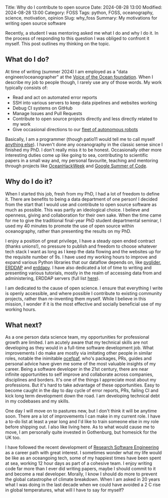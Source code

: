 Title: Why do I contribute to open source
Date: 2024-08-28 13:00
Modified: 2024-08-28 13:00
Category: FOSS
Tags:  python, FOSS, oceanography, science, motivation, opinion
Slug: why_foss
Summary: My motivations for writing open source software

Recently, a student I was mentoring asked me what I do and why I do it. In the process of responding to this question I was obliged to confront it myself. This post outlines my thinking on the topic.


## What do I do?

At time of writing (summer 2024) I am employed as a "data engineer/oceanographer" at the [Voice of the Ocean foundation](https://voiceoftheocean.org/). When I describe my job to people though, I rarely use any of those words. My work typically consists of:

- Read and act on automated error reports
- SSH into various servers to keep data pipelines and websites working
- Debug CI systems on GitHub
- Manage Issues and Pull Requests
- Contribute to open source projects directly and less directly related to my work
- Give occasional directions to our [fleet of autonomous robots](https://observations.voiceoftheocean.org/)

Basically, I am a programmer (though patio11 would tell me to call myself [anything else](https://www.kalzumeus.com/2011/10/28/dont-call-yourself-a-programmer/)).  I haven't done any oceanography in the classic sense since I finished my PhD. I don't really miss it to be honest. Occasionally other more interesting duties come up like going to sea, contributing to scientific papers in a small way and, my personal favourite, teaching and mentoring through projects like [OceanHackWeek](https://github.com/oceanhackweek/) and [Google Summer of Code](https://summerofcode.withgoogle.com/).


## Why do I do it?

When I started this job, fresh from my PhD, I had a lot of freedom to define it. There are benefits to being a data department of one person! I decided from the start that I would use and contribute to open source software as much as possible. This was partly an ideological choice. I believe and openness, giving and collaboration for their own sake. When the time came for me to give the traditional final-year PhD student departmental seminar, I used my 40 minutes to promote the use of open source within oceanography, rather than presenting the results on my PhD.

I enjoy a position of great privilege, I have a steady open ended contract (thanks unions!), no pressure to publish and freedom to choose whatever tech stack I want as long as I keep the data flowing and the websites up for the requisite number of 9s. I have used my working hours to improve and expand various Python libraries that our dataflow depends on, like [pyglider](https://github.com/c-proof/pyglider), [ERDDAP](https://github.com/ERDDAP/erddap) and [erddapy](https://github.com/ioos/erddapy). I have also dedicated a lot of time to writing and presenting various tutorials, mostly in the realm of accessing data from and administering, ERDDAP servers (full list [here](https://callumrollo.com/erddaptools.html)).

I am dedicated to the cause of open science. I ensure that everything I write is openly accessible, and where possible I contribute to existing community projects, rather than re-inventing them myself. While I believe in this mission, I wonder if it is the most effective and socially beneficial use of my working hours.

## What next?

As a one person data science team, my opportunities for professional growth are limited. I am acutely aware that my technical skills are not developing as they would in a full-time software development job. What improvements I do make are mostly via imitating other people in similar roles, notable the inimitable [ocefpaf](https://github.com/ocefpaf), who's packages, PRs, guides and personal advice have given me some of the most valuable insights of my career. Being a software developer in the 21st century, there are near infinite opportunities to self improve and collaborate across companies, disciplines and borders. It's one of the things I appreciate most about my professions. But it's hard to take advantage of these opportunities. Easy to  become caught in the day to day cycle of error reports, PRs, failing CI and kick long term development down the road. I am developing technical debt in my codebases and my skills.

One day I will move on to pastures new, but I don't think it will be anytime soon. There are a lot of improvements I can make in my current role. I have a to-do list at least a year long and I'd like to train someone else in my role before shipping out. I also like living here. As to what would cause me to move, I am personally quite invested in Gothenburg, but homesick for the UK too.

I have followed the recent development of [Research Software Engineering](https://society-rse.org/) as a career path with great interest. I sometimes wonder what my life would be like as an oceangoing tech, some of my happiest times have been spent at sea, working 12 hour days as part of a cohesive team. I enjoy writing code far more than I ever did writing papers, maybe I should commit to it and become a real developer. Morally, I know I should do more to prevent the global catastrophe of climate breakdown. When I am asked in 20 years what I was doing in the last decade when we could have avoided a 2 C rise in global temperatures, what will I have to say for myself?
